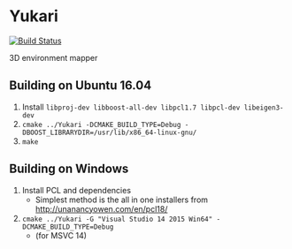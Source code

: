 # Yukari

[![Build Status](https://travis-ci.com/DanNixon/Yukari.svg?token=hEeXj1er91qf6vBmhf9x&branch=master)](https://travis-ci.com/DanNixon/Yukari)

3D environment mapper

## Building on Ubuntu 16.04

1. Install `libproj-dev libboost-all-dev libpcl1.7 libpcl-dev libeigen3-dev`
2. `cmake ../Yukari -DCMAKE_BUILD_TYPE=Debug -DBOOST_LIBRARYDIR=/usr/lib/x86_64-linux-gnu/`
3. `make`

## Building on Windows

1. Install PCL and dependencies
     - Simplest method is the all in one installers from http://unanancyowen.com/en/pcl18/
2. `cmake ../Yukari -G "Visual Studio 14 2015 Win64" -DCMAKE_BUILD_TYPE=Debug`
     - (for MSVC 14)
